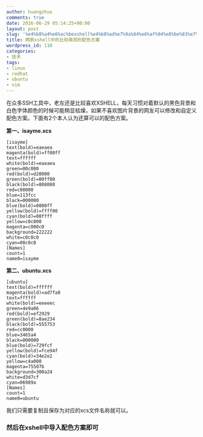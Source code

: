 ```yaml
---
author: huangzhuo
comments: true
date: 2016-06-29 05:14:25+00:00
layout: post
slug: '%e4%b8%a4%e6%ac%bexshell%e4%b8%ad%e7%9a%84%e6%af%94%e8%be%83%e7%be%8e%e8%a7%82%e7%9a%84%e9%85%8d%e8%89%b2%e6%96%b9%e6%a1%88'
title: 两款xshell中的比较美观的配色方案
wordpress_id: 110
categories:
- 技术
tags:
- linux
- redhat
- ubuntu
- vim
---
```

 

在众多SSH工具中，老左还是比较喜欢XSHELL，每天习惯对着默认的黑色背景和白色字体颜色的时候可能稍显枯燥，如果不喜欢图片背景的网友可以修改和自定义配色方案。下面有2个本人认为还算可以的配色方案。

**第一、isayme.xcs**

```
[isayme]
text(bold)=eaeaea
magenta(bold)=ff00ff
text=ffffff
white(bold)=eaeaea
green=00c000
red(bold)=d20000
green(bold)=00ff00
black(bold)=808080
red=c00000
blue=113fcc
black=000000
blue(bold)=0080ff
yellow(bold)=ffff00
cyan(bold)=00ffff
yellow=c0c000
magenta=c000c0
background=222222
white=c0c0c0
cyan=00c0c0
[Names]
count=1
name0=isayme
```


**第二、ubuntu.xcs**

```
[ubuntu]
text(bold)=ffffff
magenta(bold)=ad7fa8
text=ffffff
white(bold)=eeeeec
green=4e9a06
red(bold)=ef2929
green(bold)=8ae234
black(bold)=555753
red=cc0000
blue=3465a4
black=000000
blue(bold)=729fcf
yellow(bold)=fce94f
cyan(bold)=34e2e2
yellow=c4a000
magenta=75507b
background=300a24
white=d3d7cf
cyan=06989a
[Names]
count=1
name0=ubuntu
```

我们只需要复制且保存为对应的xcs文件名称就可以。


### 然后在xshell中导入配色方案即可



```

```

